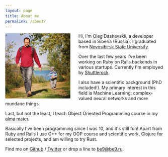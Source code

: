 ```yaml
---
layout: page
title: About me
permalink: /about/
---
```


<img src="/assets/images/oleg.jpg" style="float: left; width: 41%; margin-right: 26px;"/>

Hi, I'm Oleg Dashevskii, a developer based in Siberia (Russia). I graduated from
[Novosibirsk State University][nsu].

Over the last few years I've been working on Ruby on Rails backends in various
startups. Currently I'm employed by [Shuttlerock][shuttlerock].

I also have a scientific background (PhD included!). My primary interest in this
field is Machine Learning: complex-valued neural networks and more mundane things.

Last, but not the least, I teach Object Oriented Programming course in my [alma
mater][nsu].

Basically I've been programming since I was 10, and it's still fun! Apart from
Ruby and Rails I use C++ for my OOP course and scientific work, Clojure for
selected projects, and am willing to try Rust.

Find me on [Github][github] / [Twitter][Twitter] or drop a line to
[be9@be9.ru](be9@be9.ru).

[nsu]: http://www.nsu.ru
[github]: https://github.com/be9
[twitter]: https://twitter.com/be9
[shuttlerock]: https://www.shuttlerock.com
